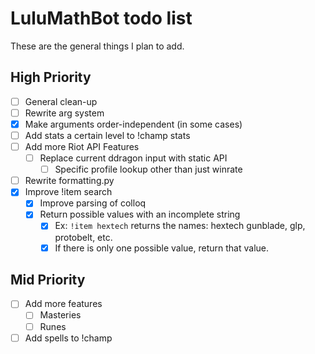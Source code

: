 # LuluMathBot todo list
These are the general things I plan to add.

## High Priority
- [ ] General clean-up
- [ ] Rewrite arg system
- [x] Make arguments order-independent (in some cases)
- [ ] Add stats a certain level to !champ stats
- [ ] Add more Riot API Features
  - [ ] Replace current ddragon input with static API
	- [ ] Specific profile lookup other than just winrate
- [ ] Rewrite formatting.py
- [x] Improve !item search
	- [x] Improve parsing of colloq
	- [x] Return possible values with an incomplete string
		- [x] Ex: `!item hextech` returns the names: hextech gunblade, glp, protobelt, etc.
		- [x] If there is only one possible value, return that value.

## Mid Priority
- [ ] Add more features
	- [ ] Masteries
	- [ ] Runes
- [ ] Add spells to !champ
